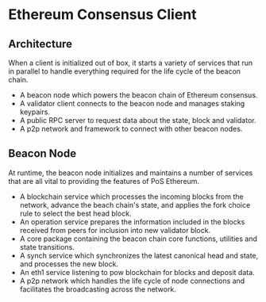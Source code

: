 # Ethereum Consensus Client

## Architecture

When a client is initialized out of box, it starts a variety of services that run in parallel to handle everything required for the life cycle of the beacon chain. 

- A beacon node which powers the beacon chain of Ethereum consensus.
- A validator client connects to the beacon node and manages staking keypairs.
- A public RPC server to request data about the state, block and validator.
- A p2p network and framework to connect with other beacon nodes.

## Beacon Node

At runtime, the beacon node initializes and maintains a number of services that are all vital to providing the features of PoS Ethereum. 

- A blockchain service which processes the incoming blocks from the network, advance the beach chain's state, and applies the fork choice rule to select the best head block.
- An operation service prepares the information included in the blocks received from peers for inclusion into new validator block.
- A core package containing the beacon chain core functions, utilities and state transitions.
- A synch service which synchronizes the latest canonical head and state, and processes the new block.
- An eth1 service listening to pow blockchain for blocks and deposit data.
- A p2p network which handles the life cycle of node connections and facilitates the broadcasting across the network.


